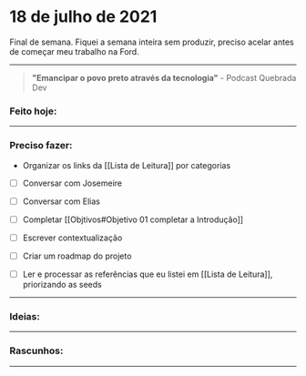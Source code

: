 # 18 de julho de 2021
Final de semana. Fiquei a semana inteira sem produzir, preciso acelar antes de começar meu trabalho na Ford.

----

> **"Emancipar o povo preto através da tecnologia"**
\- Podcast Quebrada Dev

### Feito hoje:

---

### Preciso fazer:
- Organizar os links da [[Lista de Leitura]] por categorias
- [ ] Conversar com Josemeire
- [ ] Conversar com Elias
- [ ] Completar [[Objtivos#Objetivo 01 completar a Introdução]]
- [ ] Escrever contextualização
- [ ] Criar um roadmap do projeto

- [ ] Ler e processar as referências que eu listei em [[Lista de Leitura]], priorizando as seeds

---

### Ideias:


---

### Rascunhos:


---


